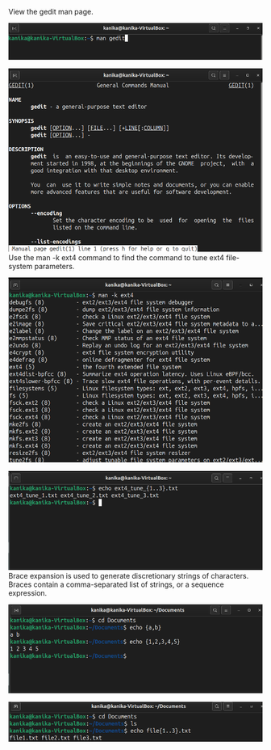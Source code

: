 View the gedit man page. 

![man command](pic5.png)

![man command](pic6.png)
Use the man -k ext4 command to find the command to tune ext4 file-system parameters. 


![ext4 command](pic7.png)

![ext4 command](pic10.png)
Brace expansion is used to generate discretionary strings of characters. Braces contain a comma-separated list of strings, or a sequence expression.


![echo command](pic9.png)

![echo command](pic8.png)
